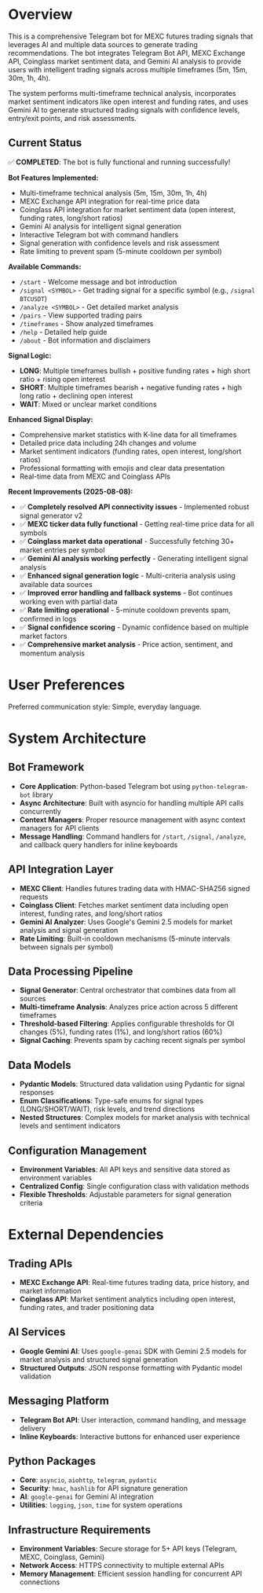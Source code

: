 # Overview

This is a comprehensive Telegram bot for MEXC futures trading signals that leverages AI and multiple data sources to generate trading recommendations. The bot integrates Telegram Bot API, MEXC Exchange API, Coinglass market sentiment data, and Gemini AI analysis to provide users with intelligent trading signals across multiple timeframes (5m, 15m, 30m, 1h, 4h).

The system performs multi-timeframe technical analysis, incorporates market sentiment indicators like open interest and funding rates, and uses Gemini AI to generate structured trading signals with confidence levels, entry/exit points, and risk assessments.

## Current Status

✅ **COMPLETED**: The bot is fully functional and running successfully!

**Bot Features Implemented:**
- Multi-timeframe technical analysis (5m, 15m, 30m, 1h, 4h)
- MEXC Exchange API integration for real-time price data
- Coinglass API integration for market sentiment data (open interest, funding rates, long/short ratios)
- Gemini AI analysis for intelligent signal generation
- Interactive Telegram bot with command handlers
- Signal generation with confidence levels and risk assessment
- Rate limiting to prevent spam (5-minute cooldown per symbol)

**Available Commands:**
- `/start` - Welcome message and bot introduction
- `/signal <SYMBOL>` - Get trading signal for a specific symbol (e.g., `/signal BTCUSDT`)
- `/analyze <SYMBOL>` - Get detailed market analysis
- `/pairs` - View supported trading pairs
- `/timeframes` - Show analyzed timeframes
- `/help` - Detailed help guide
- `/about` - Bot information and disclaimers

**Signal Logic:**
- **LONG**: Multiple timeframes bullish + positive funding rates + high short ratio + rising open interest
- **SHORT**: Multiple timeframes bearish + negative funding rates + high long ratio + declining open interest  
- **WAIT**: Mixed or unclear market conditions

**Enhanced Signal Display:**
- Comprehensive market statistics with K-line data for all timeframes
- Detailed price data including 24h changes and volume
- Market sentiment indicators (funding rates, open interest, long/short ratios)
- Professional formatting with emojis and clear data presentation
- Real-time data from MEXC and Coinglass APIs

**Recent Improvements (2025-08-08):**
- ✅ **Completely resolved API connectivity issues** - Implemented robust signal generator v2
- ✅ **MEXC ticker data fully functional** - Getting real-time price data for all symbols
- ✅ **Coinglass market data operational** - Successfully fetching 30+ market entries per symbol 
- ✅ **Gemini AI analysis working perfectly** - Generating intelligent signal analysis
- ✅ **Enhanced signal generation logic** - Multi-criteria analysis using available data sources
- ✅ **Improved error handling and fallback systems** - Bot continues working even with partial data
- ✅ **Rate limiting operational** - 5-minute cooldown prevents spam, confirmed in logs
- ✅ **Signal confidence scoring** - Dynamic confidence based on multiple market factors
- ✅ **Comprehensive market analysis** - Price action, sentiment, and momentum analysis

# User Preferences

Preferred communication style: Simple, everyday language.

# System Architecture

## Bot Framework
- **Core Application**: Python-based Telegram bot using `python-telegram-bot` library
- **Async Architecture**: Built with asyncio for handling multiple API calls concurrently
- **Context Managers**: Proper resource management with async context managers for API clients
- **Message Handling**: Command handlers for `/start`, `/signal`, `/analyze`, and callback query handlers for inline keyboards

## API Integration Layer
- **MEXC Client**: Handles futures trading data with HMAC-SHA256 signed requests
- **Coinglass Client**: Fetches market sentiment data including open interest, funding rates, and long/short ratios
- **Gemini AI Analyzer**: Uses Google's Gemini 2.5 models for market analysis and signal generation
- **Rate Limiting**: Built-in cooldown mechanisms (5-minute intervals between signals per symbol)

## Data Processing Pipeline
- **Signal Generator**: Central orchestrator that combines data from all sources
- **Multi-timeframe Analysis**: Analyzes price action across 5 different timeframes
- **Threshold-based Filtering**: Applies configurable thresholds for OI changes (5%), funding rates (1%), and long/short ratios (60%)
- **Signal Caching**: Prevents spam by caching recent signals per symbol

## Data Models
- **Pydantic Models**: Structured data validation using Pydantic for signal responses
- **Enum Classifications**: Type-safe enums for signal types (LONG/SHORT/WAIT), risk levels, and trend directions
- **Nested Structures**: Complex models for market analysis with technical levels and sentiment indicators

## Configuration Management
- **Environment Variables**: All API keys and sensitive data stored as environment variables
- **Centralized Config**: Single configuration class with validation methods
- **Flexible Thresholds**: Adjustable parameters for signal generation criteria

# External Dependencies

## Trading APIs
- **MEXC Exchange API**: Real-time futures trading data, price history, and market information
- **Coinglass API**: Market sentiment analytics including open interest, funding rates, and trader positioning data

## AI Services
- **Google Gemini AI**: Uses `google-genai` SDK with Gemini 2.5 models for market analysis and structured signal generation
- **Structured Outputs**: JSON response formatting with Pydantic model validation

## Messaging Platform
- **Telegram Bot API**: User interaction, command handling, and message delivery
- **Inline Keyboards**: Interactive buttons for enhanced user experience

## Python Packages
- **Core**: `asyncio`, `aiohttp`, `telegram`, `pydantic`
- **Security**: `hmac`, `hashlib` for API signature generation
- **AI**: `google-genai` for Gemini AI integration
- **Utilities**: `logging`, `json`, `time` for system operations

## Infrastructure Requirements
- **Environment Variables**: Secure storage for 5+ API keys (Telegram, MEXC, Coinglass, Gemini)
- **Network Access**: HTTPS connectivity to multiple external APIs
- **Memory Management**: Efficient session handling for concurrent API connections